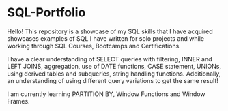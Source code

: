 # SQL-Portfolio

Hello! This repository is a showcase of my SQL skills that I have acquired showcases examples of SQL I have written for solo projects and while working through SQL Courses, Bootcamps and Certifications. 

I have a clear understanding of SELECT queries with filtering, INNER and LEFT JOINS, aggregation, use of DATE functions, CASE statement, UNIONs,
using derived tables and subqueries, string handling functions.
Additionally, an understanding of using different query variations to get the same result!

I am currently learning PARTITION BY, Window Functions and Window Frames.
